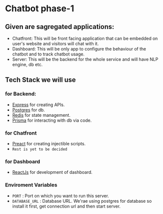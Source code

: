 # Chatbot phase-1

## Given are sagregated applications:

- Chatfront: This will be front facing application that can be embedded on user's website and visitors will chat with it.
- Dashboard: This will be only app to configure the behaviour of the chatbot and to track chatbot usage.
- Server: This will be the backend for the whole service and will have NLP engine, db etc.

## Tech Stack we will use

### for Backend:
- [Express](https://expressjs.com/) for creating APIs.
- [Postgres](https://www.postgresql.org/) for db.
- [Redis](https://redis.io/) for state management.
- [Prisma](https://prisma-client-py.readthedocs.io/en/stable/) for interacting with db via code.

### for Chatfront
- [Preact](https://preactjs.com/) for creating injectible scripts.
- ```Rest is yet to be decided```

### for Dashboard
- [ReactJs](https://react.dev/) for development of dashboard.

### Enviroment Variables

-  ```PORT``` : Port on which you want to run this server.
- ```DATABASE_URL``` : Database URL. We'rae using postgres for database so install it first, get connection url and then start server.